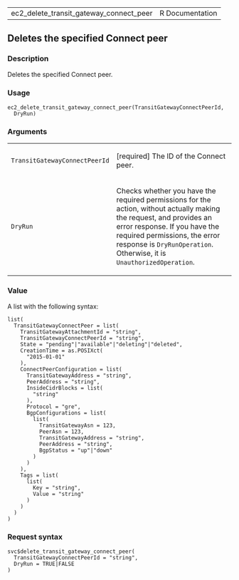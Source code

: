 <table style="width: 100%;">
<tbody>
<tr class="odd">
<td>ec2_delete_transit_gateway_connect_peer</td>
<td style="text-align: right;">R Documentation</td>
</tr>
</tbody>
</table>

## Deletes the specified Connect peer

### Description

Deletes the specified Connect peer.

### Usage

    ec2_delete_transit_gateway_connect_peer(TransitGatewayConnectPeerId,
      DryRun)

### Arguments

<table>
<colgroup>
<col style="width: 35%" />
<col style="width: 65%" />
</colgroup>
<tbody>
<tr class="odd">
<td><code
id="ec2_delete_transit_gateway_connect_peer_:_TransitGatewayConnectPeerId">TransitGatewayConnectPeerId</code></td>
<td><p>[required] The ID of the Connect peer.</p></td>
</tr>
<tr class="even">
<td><code
id="ec2_delete_transit_gateway_connect_peer_:_DryRun">DryRun</code></td>
<td><p>Checks whether you have the required permissions for the action,
without actually making the request, and provides an error response. If
you have the required permissions, the error response is
<code>DryRunOperation</code>. Otherwise, it is
<code>UnauthorizedOperation</code>.</p></td>
</tr>
</tbody>
</table>

### Value

A list with the following syntax:

    list(
      TransitGatewayConnectPeer = list(
        TransitGatewayAttachmentId = "string",
        TransitGatewayConnectPeerId = "string",
        State = "pending"|"available"|"deleting"|"deleted",
        CreationTime = as.POSIXct(
          "2015-01-01"
        ),
        ConnectPeerConfiguration = list(
          TransitGatewayAddress = "string",
          PeerAddress = "string",
          InsideCidrBlocks = list(
            "string"
          ),
          Protocol = "gre",
          BgpConfigurations = list(
            list(
              TransitGatewayAsn = 123,
              PeerAsn = 123,
              TransitGatewayAddress = "string",
              PeerAddress = "string",
              BgpStatus = "up"|"down"
            )
          )
        ),
        Tags = list(
          list(
            Key = "string",
            Value = "string"
          )
        )
      )
    )

### Request syntax

    svc$delete_transit_gateway_connect_peer(
      TransitGatewayConnectPeerId = "string",
      DryRun = TRUE|FALSE
    )

